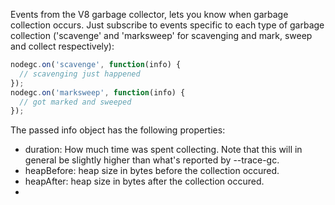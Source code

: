 Events from the V8 garbage collector, lets you know when garbage collection occurs. Just subscribe to events specific to each type of garbage collection ('scavenge' and 'marksweep' for scavenging and mark, sweep and collect respectively):

```javascript
nodegc.on('scavenge', function(info) {
  // scavenging just happened
});
nodegc.on('marksweep', function(info) {
  // got marked and sweeped
});
```

The passed info object has the following properties:

- duration: How much time was spent collecting. Note that this will in general be slightly higher than what's reported by --trace-gc.
- heapBefore: heap size in bytes before the collection occured.
- heapAfter: heap size in bytes after the collection occured.
- 
